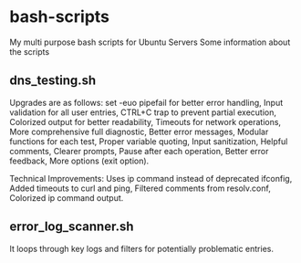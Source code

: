 # bash-scripts
My multi purpose bash scripts for Ubuntu Servers
Some information about the scripts

dns_testing.sh
---------------------
Upgrades are as follows:
set -euo pipefail for better error handling, 
Input validation for all user entries, 
CTRL+C trap to prevent partial execution, 
Colorized output for better readability,
Timeouts for network operations,
More comprehensive full diagnostic,
Better error messages,
Modular functions for each test,
Proper variable quoting,
Input sanitization,
Helpful comments,
Clearer prompts,
Pause after each operation,
Better error feedback,
More options (exit option).

Technical Improvements:
Uses ip command instead of deprecated ifconfig,
Added timeouts to curl and ping,
Filtered comments from resolv.conf,
Colorized ip command output.

error_log_scanner.sh
---------------------
It loops through key logs and filters for potentially problematic entries.
